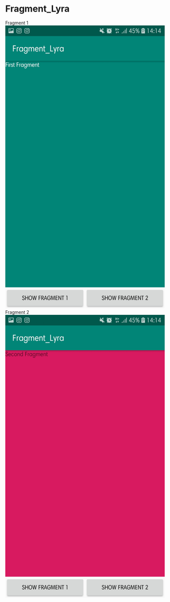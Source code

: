 # Fragment_Lyra
Fragment 1
![alt text](https://github.com/lyrahrtn/Fragment_Lyra/blob/master/fl1.jpg)
Fragment 2
![alt text](https://github.com/lyrahrtn/Fragment_Lyra/blob/master/fl2.jpg)
